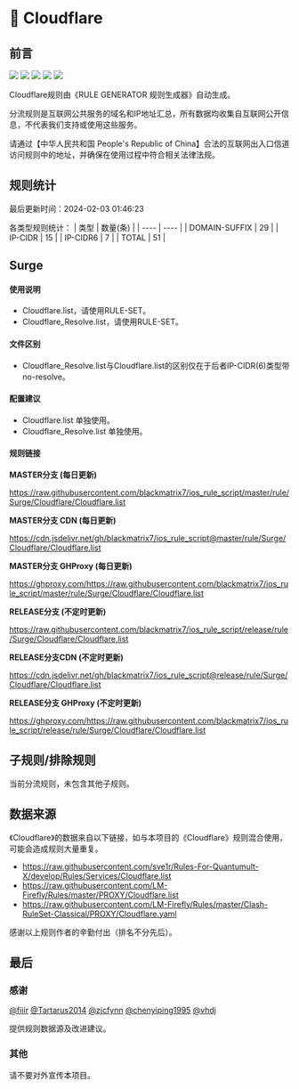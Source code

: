 # 🧸 Cloudflare

## 前言

![](https://shields.io/badge/-移除重复规则-ff69b4) ![](https://shields.io/badge/-DOMAIN与DOMAIN--SUFFIX合并-green) ![](https://shields.io/badge/-DOMAIN--SUFFIX间合并-critical) ![](https://shields.io/badge/-DOMAIN--SUFFIX与DOMAIN--KEYWORD合并-blue) ![](https://shields.io/badge/-IP--CIDR(6)合并-blueviolet) 

Cloudflare规则由《RULE GENERATOR 规则生成器》自动生成。

分流规则是互联网公共服务的域名和IP地址汇总，所有数据均收集自互联网公开信息，不代表我们支持或使用这些服务。

请通过【中华人民共和国 People's Republic of China】合法的互联网出入口信道访问规则中的地址，并确保在使用过程中符合相关法律法规。

## 规则统计

最后更新时间：2024-02-03 01:46:23

各类型规则统计：
| 类型 | 数量(条)  | 
| ---- | ----  |
| DOMAIN-SUFFIX | 29  | 
| IP-CIDR | 15  | 
| IP-CIDR6 | 7  | 
| TOTAL | 51  | 


## Surge 

#### 使用说明
- Cloudflare.list，请使用RULE-SET。
- Cloudflare_Resolve.list，请使用RULE-SET。

#### 文件区别
- Cloudflare_Resolve.list与Cloudflare.list的区别仅在于后者IP-CIDR(6)类型带no-resolve。

#### 配置建议
- Cloudflare.list 单独使用。
- Cloudflare_Resolve.list 单独使用。

#### 规则链接
**MASTER分支 (每日更新)**

https://raw.githubusercontent.com/blackmatrix7/ios_rule_script/master/rule/Surge/Cloudflare/Cloudflare.list

**MASTER分支 CDN (每日更新)**

https://cdn.jsdelivr.net/gh/blackmatrix7/ios_rule_script@master/rule/Surge/Cloudflare/Cloudflare.list

**MASTER分支 GHProxy (每日更新)**

https://ghproxy.com/https://raw.githubusercontent.com/blackmatrix7/ios_rule_script/master/rule/Surge/Cloudflare/Cloudflare.list

**RELEASE分支 (不定时更新)**

https://raw.githubusercontent.com/blackmatrix7/ios_rule_script/release/rule/Surge/Cloudflare/Cloudflare.list

**RELEASE分支CDN (不定时更新)**

https://cdn.jsdelivr.net/gh/blackmatrix7/ios_rule_script@release/rule/Surge/Cloudflare/Cloudflare.list

**RELEASE分支 GHProxy (不定时更新)**

https://ghproxy.com/https://raw.githubusercontent.com/blackmatrix7/ios_rule_script/release/rule/Surge/Cloudflare/Cloudflare.list

## 子规则/排除规则


当前分流规则，未包含其他子规则。

## 数据来源

《Cloudflare》的数据来自以下链接，如与本项目的《Cloudflare》规则混合使用，可能会造成规则大量重复。

- https://raw.githubusercontent.com/sve1r/Rules-For-Quantumult-X/develop/Rules/Services/Cloudflare.list
- https://raw.githubusercontent.com/LM-Firefly/Rules/master/PROXY/Cloudflare.list
- https://raw.githubusercontent.com/LM-Firefly/Rules/master/Clash-RuleSet-Classical/PROXY/Cloudflare.yaml


感谢以上规则作者的辛勤付出（排名不分先后）。

## 最后

### 感谢

[@fiiir](https://github.com/fiiir) [@Tartarus2014](https://github.com/Tartarus2014) [@zjcfynn](https://github.com/zjcfynn) [@chenyiping1995](https://github.com/chenyiping1995) [@vhdj](https://github.com/vhdj)

提供规则数据源及改进建议。

### 其他

请不要对外宣传本项目。
